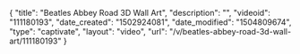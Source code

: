 {
    "title": "Beatles Abbey Road 3D Wall Art",
    "description": "",
    "videoid": "111180193",
    "date_created": "1502924081",
    "date_modified": "1504809674",
    "type": "captivate",
    "layout": "video",
    "url": "\/v\/beatles-abbey-road-3d-wall-art\/111180193"
}